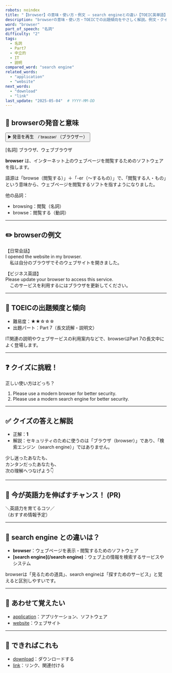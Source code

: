 ```yaml
---
robots: noindex
title: "【browser】の意味・使い方・例文 ― search engineとの違い【TOEIC英単語】"
description: "browserの意味・使い方・TOEICでの出題傾向をやさしく解説。例文・クイズ付きでsearch engineとの違いもわかりやすく学べます。"
word: "browser"
part_of_speech: "名詞"
difficulty: "2"
tags:
  - 名詞
  - Part7
  - 中立的
  - IT
  - 説明
compared_word: "search engine"
related_words:
  - "application"
  - "website"
next_words:
  - "download"
  - "link"
last_update: "2025-05-04"  # YYYY-MM-DD
---
```


## 🔰 browserの発音と意味

<button class="play-audio" onclick="playTTS('browser')">
  <span class="play-audio-main">
    ▶️ 発音を再生　/ˈbraʊzər/
  </span>
  <span class="play-audio-sub">
    （ブラウザー）
  </span>
</button>

[名詞] ブラウザ、ウェブブラウザ

**browser** は、インターネット上のウェブページを閲覧するためのソフトウェアを指します。

語源は「browse（閲覧する）」＋「-er（～するもの）」で、「閲覧する人・もの」という意味から、ウェブページを閲覧するソフトを指すようになりました。

他の品詞：  
- browsing：閲覧（名詞）
- browse：閲覧する（動詞）

---

## ✏️ browserの例文

【日常会話】  
I opened the website in my browser.  
　私は自分のブラウザでそのウェブサイトを開きました。

【ビジネス英語】  
Please update your browser to access this service.  
　このサービスを利用するにはブラウザを更新してください。

---

## 🎯 TOEICの出題頻度と傾向

- 難易度：★★☆☆☆
- 出題パート：Part 7（長文読解・説明文）

IT関連の説明やウェブサービスの利用案内などで、browserはPart 7の長文中によく登場します。

---

## ❓ クイズに挑戦！

正しい使い方はどっち？

1. Please use a modern browser for better security.  
2. Please use a modern search engine for better security.

---

## ✅ クイズの答えと解説

- 正解：**1**
- 解説：セキュリティのために使うのは「ブラウザ（browser）」であり、「検索エンジン（search engine）」ではありません。

少し迷ったあなたも、  
カンタンだったあなたも、  
次の理解へつなげよう👇️

---

## 🚀 今が英語力を伸ばすチャンス！ (PR)

<div class="info-center">
＼英語力を育てるコツ／<br>  
（おすすめ情報予定）
</div>

---

## 🤔  search engine との違いは？

- **browser**：ウェブページを表示・閲覧するためのソフトウェア
- **[search engine](/search engine)**：ウェブ上の情報を検索するサービスやシステム

browserは「見るための道具」、search engineは「探すためのサービス」と覚えると区別しやすいです。

---

## 🧩 あわせて覚えたい

- [application](/word/application)：アプリケーション、ソフトウェア
- [website](/word/website)：ウェブサイト

---

## 📖 できればこれも

- [download](/word/download)：ダウンロードする
- [link](/word/link)：リンク、関連付ける

<!-- cvid: aid34_bid04 -->
